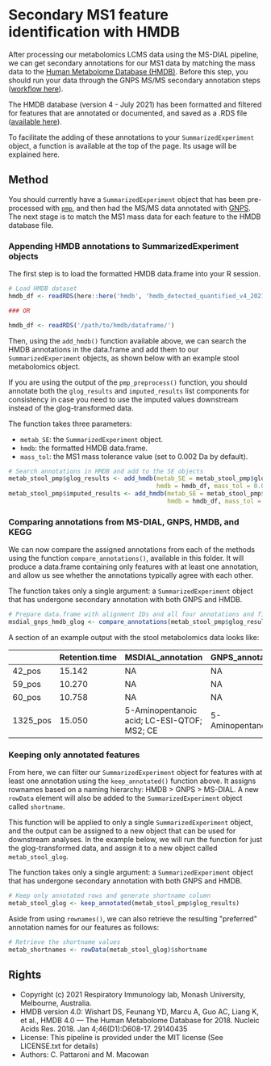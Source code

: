 # Secondary MS1 feature identification with HMDB

After processing our metabolomics LCMS data using the MS-DIAL pipeline, we can get secondary annotations for our MS1 data by matching the mass data to the [Human Metabolome Database (HMDB)](https://hmdb.ca/). Before this step, you should run your data through the GNPS MS/MS secondary annotation steps ([workflow here](https://github.com/respiratory-immunology-lab/metabolome-lipidome-MSDIAL/tree/main/gnps_processing)).

The HMDB database (version 4 - July 2021) has been formatted and filtered for features that are annotated or documented, and saved as a .RDS file ([available here](https://github.com/respiratory-immunology-lab/metabolome-lipidome-MSDIAL/blob/main/hmdb_processing/hmdb_detected_quantified_v4_20210701.rds)).

To facilitate the adding of these annotations to your `SummarizedExperiment` object, a function is available at the top of the page. Its usage will be explained here.

## Method

You should currently have a `SummarizedExperiment` object that has been pre-processed with [`pmp`](https://github.com/respiratory-immunology-lab/metabolome-lipidome-MSDIAL/tree/main/pmp_preprocessing), and then had the MS/MS data annotated with [GNPS](https://github.com/respiratory-immunology-lab/metabolome-lipidome-MSDIAL/tree/main/gnps_processing). The next stage is to match the MS1 mass data for each feature to the HMDB database file.

### Appending HMDB annotations to SummarizedExperiment objects

The first step is to load the formatted HMDB data.frame into your R session.

```R
# Load HMDB dataset
hmdb_df <- readRDS(here::here('hmdb', 'hmdb_detected_quantified_v4_20210701.rds'))

### OR

hmdb_df <- readRDS('/path/to/hmdb/dataframe/')
```

Then, using the `add_hmdb()` function available above, we can search the HMDB annotations in the data.frame and add them to our `SummarizedExperiment` objects, as shown below with an example stool metabolomics object.

If you are using the output of the `pmp_preprocess()` function, you should annotate both the `glog_results` and `imputed_results` list components for consistency in case you need to use the imputed values downstream instead of the glog-transformed data.

The function takes three parameters:

- `metab_SE`: the `SummarizedExperiment` object.
- `hmdb`: the formatted HMDB data.frame.
- `mass_tol`: the MS1 mass tolerance value (set to 0.002 Da by default).

```R
# Search annotations in HMDB and add to the SE objects
metab_stool_pmp$glog_results <- add_hmdb(metab_SE = metab_stool_pmp$glog_results,
                                         hmdb = hmdb_df, mass_tol = 0.002)
metab_stool_pmp$imputed_results <- add_hmdb(metab_SE = metab_stool_pmp$imputed_results,
                                            hmdb = hmdb_df, mass_tol = 0.002)
```

### Comparing annotations from MS-DIAL, GNPS, HMDB, and KEGG

We can now compare the assigned annotations from each of the methods using the function `compare_annotations()`, available in this folder.
It will produce a data.frame containing only features with at least one annotation, and allow us see whether the annotations typically agree with each other.

The function takes only a single argument: a `SummarizedExperiment` object that has undergone secondary annotation with both GNPS and HMDB.

```R
# Prepare data.frame with alignment IDs and all four annotations and filter for at least one annotation
msdial_gnps_hmdb_glog <- compare_annotations(metab_stool_pmp$glog_results)
```

A section of an example output with the stool metabolomics data looks like:

|          | Retention.time | MSDIAL_annotation                           | GNPS_annotation   | HMDB_annotation                          | KEGG_annotation      |
|----------|----------------|---------------------------------------------|-------------------|------------------------------------------|----------------------|
|   42_pos |         15.142 | NA                                          | NA                | 2-Pyrrolidinone                          | C11118               |
|   59_pos |         10.270 | NA                                          | NA                | Piperidine                               | C01746               |
|   60_pos |         10.758 | NA                                          | NA                | Piperidine                               | C01746               |
| 1325_pos |         15.050 | 5-Aminopentanoic acid; LC-ESI-QTOF; MS2; CE | 5-Aminopentanoate | L-Valine;5-Aminopentanoic acid;Norvaline | C00183;C00431;C01799 |

### Keeping only annotated features

From here, we can filter our `SummarizedExperiment` object for features with at least one annotation using the `keep_annotated()` function above.
It assigns rownames based on a naming hierarchy: HMDB > GNPS > MS-DIAL.
A new `rowData` element will also be added to the `SummarizedExperiment` object called `shortname`.

This function will be applied to only a single `SummarizedExperiment` object, and the output can be assigned to a new object that can be used for downstream analyses. In the example below, we will run the function for just the glog-transformed data, and assign it to a new object called `metab_stool_glog`.

The function takes only a single argument: a `SummarizedExperiment` object that has undergone secondary annotation with both GNPS and HMDB.

```R
# Keep only annotated rows and generate shortname column
metab_stool_glog <- keep_annotated(metab_stool_pmp$glog_results)
```

Aside from using `rownames()`, we can also retrieve the resulting "preferred" annotation names for our features as follows:

```R
# Retrieve the shortname values
metab_shortnames <- rowData(metab_stool_glog)$shortname
```

## Rights

* Copyright (c) 2021 Respiratory Immunology lab, Monash University, Melbourne, Australia.
* HMDB version 4.0: Wishart DS, Feunang YD, Marcu A, Guo AC, Liang K, et al., HMDB 4.0 — The Human Metabolome Database for 2018. Nucleic Acids Res. 2018. Jan 4;46(D1):D608-17. 29140435
* License: This pipeline is provided under the MIT license (See LICENSE.txt for details)
* Authors: C. Pattaroni and M. Macowan
